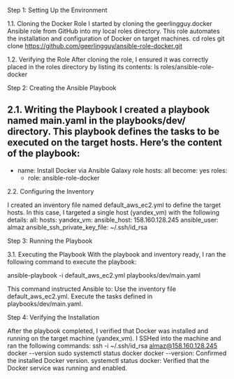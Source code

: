 Step 1: Setting Up the Environment

1.1. Cloning the Docker Role
I started by cloning the geerlingguy.docker Ansible role from GitHub into my local roles directory. This role automates the installation and configuration of Docker on target machines.
cd roles
git clone https://github.com/geerlingguy/ansible-role-docker.git

1.2. Verifying the Role
After cloning the role, I ensured it was correctly placed in the roles directory by listing its contents:
ls roles/ansible-role-docker

Step 2: Creating the Ansible Playbook

2.1. Writing the Playbook
I created a playbook named main.yaml in the playbooks/dev/ directory. This playbook defines the tasks to be executed on the target hosts. Here’s the content of the playbook:
---
- name: Install Docker via Ansible Galaxy role
  hosts: all
  become: yes
  roles:
    - role: ansible-role-docker

2.2. Configuring the Inventory

I created an inventory file named default_aws_ec2.yml to define the target hosts. In this case, I targeted a single host (yandex_vm) with the following details:
all:
  hosts:
    yandex_vm:
      ansible_host: 158.160.128.245
      ansible_user: almaz
      ansible_ssh_private_key_file: ~/.ssh/id_rsa

Step 3: Running the Playbook

3.1. Executing the Playbook
With the playbook and inventory ready, I ran the following command to execute the playbook:

ansible-playbook -i default_aws_ec2.yml playbooks/dev/main.yaml

This command instructed Ansible to:
Use the inventory file default_aws_ec2.yml.
Execute the tasks defined in playbooks/dev/main.yaml.

Step 4: Verifying the Installation

After the playbook completed, I verified that Docker was installed and running on the target machine (yandex_vm). I SSHed into the machine and ran the following commands:
ssh -i ~/.ssh/id_rsa almaz@158.160.128.245
docker --version
sudo systemctl status docker
docker --version: Confirmed the installed Docker version.
systemctl status docker: Verified that the Docker service was running and enabled.